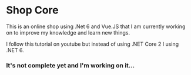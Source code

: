 # Shop Core
This is an online shop using .Net 6 and Vue.JS that I am currently working on to improve my knowledge and learn new things.

I follow this tutorial on youtube but instead of using .NET Core 2 I using .NET 6.

### It's not complete yet and I'm working on it...
